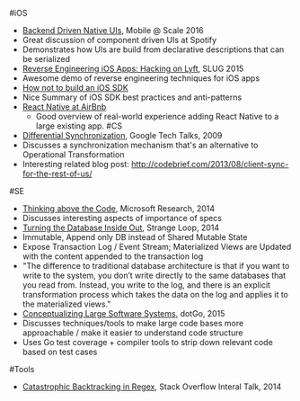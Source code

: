 #iOS
- [Backend Driven Native UIs](https://code.facebook.com/posts/1566627733629653/mobile-scale-london-recap/), Mobile @ Scale 2016
 - Great discussion of component driven UIs at Spotify
  - Demonstrates how UIs are build from declarative descriptions that can be serialized 
- [Reverse Engineering iOS Apps: Hacking on Lyft](https://realm.io/news/conrad-kramer-reverse-engineering-ios-apps-lyft/), SLUG 2015
 - Awesome demo of reverse engineering techniques for iOS apps
- [How not to build an iOS SDK](https://realm.io/news/altconf-conrad-kramer-writing-iOS-sdk/) 
 - Nice Summary of iOS SDK best practices and anti-patterns
- [React Native at AirBnb](https://www.youtube.com/watch?v=tUfgQtmG3R0)
  - Good overview of real-world experience adding React Native to a large existing app.
#CS 
- [Differential Synchronization](https://www.youtube.com/watch?v=S2Hp_1jqpY8), Google Tech Talks, 2009
 - Discusses a synchronization mechanism that's an alternative to Operational Transformation 
 - Interesting related blog post: http://codebrief.com/2013/08/client-sync-for-the-rest-of-us/ 

#SE
- [Thinking above the Code](https://www.youtube.com/watch?v=-4Yp3j_jk8Q), Microsoft Research, 2014
 - Discusses interesting aspects of importance of specs 
- [Turning the Database Inside Out](https://www.youtube.com/watch?v=fU9hR3kiOK0), Strange Loop, 2014
 - Immutable, Append only DB instead of Shared Mutable State
 - Expose Transaction Log / Event Stream; Materialized Views are Updated with the content appended to the transaction log
 - "The difference to traditional database architecture is that if you want to write to the system, you don’t write directly to the same databases that you read from. Instead, you write to the log, and there is an explicit transformation process which takes the data on the log and applies it to the materialized views."
- [Conceptualizing Large Software Systems](http://www.thedotpost.com/2015/11/alan-shreve-conceptualizing-large-software-systems), dotGo, 2015
 - Discusses techniques/tools to make large code bases more approachable / make it easier to understand code structure
 - Uses Go test coverage + compiler tools to strip down relevant code based on test cases

#Tools

- [Catastrophic Backtracking in Regex](https://vimeo.com/112065252), Stack Overflow Interal Talk, 2014
